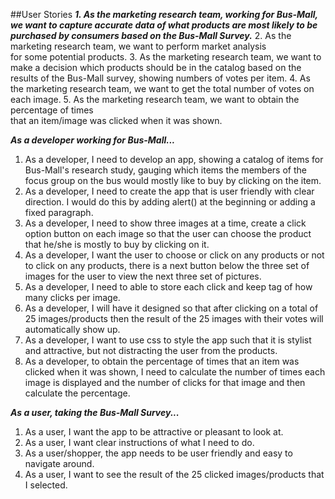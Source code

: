 
##User Stories
***1. As the marketing research team, working for Bus-Mall, we want to capture accurate data of what products are most likely to be purchased by consumers based on the Bus-Mall Survey.***
 2. As the marketing research team, we want to perform market analysis  
    for some potential products.
 3. As the marketing research team, we want to make a decision which products should be in the catalog based on the results of the Bus-Mall survey, showing numbers of votes per item.
 4. As the marketing research team, we want to get the total number of votes on each image.
 5. As the marketing research team, we want to obtain the percentage of times  
    that an item/image was clicked when it was shown.

***As a developer working for Bus-Mall...***
1. As a developer, I need to develop an app, showing a catalog of items for Bus-Mall's research study, gauging which items the members of the focus group on the bus would mostly like to buy by clicking on the item.
2. As a developer, I need to create the app that is user friendly with clear direction.  I would do this by adding alert() at the beginning or adding a fixed paragraph.
3. As a developer, I need to show three images at a time, create a click option button on each image so that the user can choose the product that he/she is mostly to buy by clicking on it.  
4. As a developer, I want the user to choose or click on any products or not to click on any products, there is a next button below the three set of images for the user to view the next three set of pictures.  
5. As a developer, I need to able to store each click and keep tag of how many clicks per image.
6. As a developer, I will have it designed so that after clicking on a total of 25 images/products then the result of the 25 images with their votes will automatically show up.
7. As a developer, I want to use css to style the app such that it is stylist and attractive, but not distracting the user from the products.
8. As a developer, to obtain the percentage of times that an item was clicked when it was shown, I need to calculate the number of times each image is displayed and the number of clicks for that image and then calculate the percentage.

***As a user, taking the Bus-Mall Survey...***
1. As a user, I want the app to be attractive or pleasant to look at.  
2. As a user, I want clear instructions of what I need to do.
3. As a user/shopper, the app needs to be user friendly and easy to navigate around.
4. As a user, I want to see the result of the 25 clicked images/products that I selected.
